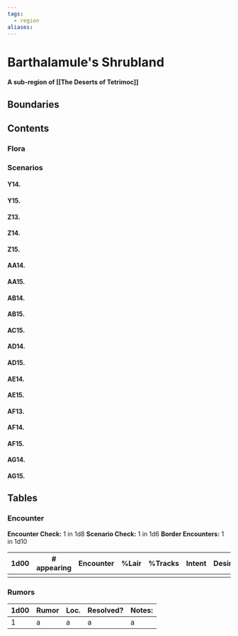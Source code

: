 ```yaml
---
tags:
  - region
aliases:
---
```

# Barthalamule's Shrubland
#### A sub-region of [[The Deserts of Tetrimoc]]
## Boundaries
## Contents
### Flora
### Scenarios
#### Y14.
#### Y15.
#### Z13.
#### Z14.
#### Z15.
#### AA14.
#### AA15.
#### AB14.
#### AB15.
#### AC15.
#### AD14.
#### AD15.
#### AE14.
#### AE15.
#### AF13.
#### AF14.
#### AF15.
#### AG14.
#### AG15.
## Tables
### Encounter
**Encounter Check:** 1 in 1d8
**Scenario Check:** 1 in 1d6
**Border Encounters:** 1 in 1d10


| 1d00 | # appearing | Encounter | %Lair | %Tracks | Intent | Desire |
| ---- | ----------- | --------- | ----- | ------- | ------ | ------ |
|      |             |           |       |         |        |        |

### Rumors
| 1d00 | Rumor | Loc. | Resolved? | Notes: |
|------|-------|------|-----------|--------|
| 1    | a     | a    | a         | a      |
